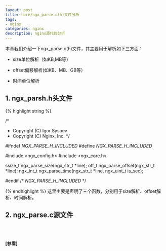 ```yaml
---
layout: post
title: core/ngx_parse.c(h)文件分析
tags:
- nginx
categories: nginx
description: nginx源代码分析
---
```


本章我们介绍一下ngx_parse.c(h)文件，其主要用于解析如下三方面：

* size单位解析（如KB,MB等）

* offset偏移解析(如KB、MB、GB等）

* 时间单位解析

<!-- more -->


## 1. ngx_parsh.h头文件
{% highlight string %}

/*
 * Copyright (C) Igor Sysoev
 * Copyright (C) Nginx, Inc.
 */


#ifndef _NGX_PARSE_H_INCLUDED_
#define _NGX_PARSE_H_INCLUDED_


#include <ngx_config.h>
#include <ngx_core.h>


ssize_t ngx_parse_size(ngx_str_t *line);
off_t ngx_parse_offset(ngx_str_t *line);
ngx_int_t ngx_parse_time(ngx_str_t *line, ngx_uint_t is_sec);


#endif /* _NGX_PARSE_H_INCLUDED_ */

{% endhighlight %}
这里主要是声明了三个函数，分别用于size解析、offset解析、时间解析。


## 2. ngx_parse.c源文件




<br />
<br />

**[参看]**



<br />
<br />
<br />

